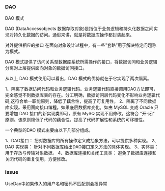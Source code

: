 ### DAO


DAO 模式

DAO (DataAccessobjects 数据存取对象)是指位于业务逻辑和持久化数据之间实现对持久化数据的访问。通俗来讲，就是将数据库操作都封装起来。

对外提供相应的接口
在面向对象设计过程中，有一些"套路”用于解决特定问题称为模式。

DAO 模式提供了访问关系型数据库系统所需操作的接口，将数据访问和业务逻辑分离对上层提供面向对象的数据访问接口。

从以上 DAO 模式使用可以看出，DAO 模式的优势就在于它实现了两次隔离。

1、隔离了数据访问代码和业务逻辑代码。业务逻辑代码直接调用DAO方法即可，完全感觉不到数据库表的存在。分工明确，数据访问层代码变化不影响业务逻辑代码,这符合单一职能原则，降低了藕合性，提高了可复用性。
2、隔离了不同数据库实现。采用面向接口编程，如果底层数据库变化，如由 MySQL 变成 Oracle 只要增加 DAO 接口的新实现类即可，原有 MySQ 实现不用修改。这符合 "开-闭" 原则。该原则降低了代码的藕合性，提高了代码扩展性和系统的可移植性。

一个典型的DAO 模式主要由以下几部分组成。

1、DAO接口： 把对数据库的所有操作定义成抽象方法，可以提供多种实现。
2、DAO 实现类： 针对不同数据库给出DAO接口定义方法的具体实现。
3、实体类：用于存放与传输对象数据。
4、数据库连接和关闭工具类： 避免了数据库连接和关闭代码的重复使用，方便修改。





### issue
UseDao中如果传入的用户名和密码不匹配则会报异常

